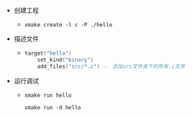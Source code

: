 - 创建工程
	- ```
	  xmake create -l c -P ./hello
	  ```
- 描述文件
	- ```lua
	  target("hello")
	      set_kind("binary")
	      add_files("src/*.c") -- 添加src文件夹下的所有.c文件
	  ```
- 运行调试
	- ```
	  xmake run hello
	  
	  xmake run -d hello
	  ```